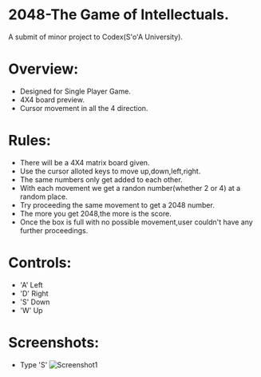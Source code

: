 # 2048-The Game of Intellectuals.
A submit of minor project to Codex(S'o'A University).
 # Overview:
   - Designed for Single Player Game.
   - 4X4 board preview.
   - Cursor movement in all the 4 direction.
# Rules:  
   - There will be a 4X4 matrix board given.
   - Use the cursor alloted keys to move up,down,left,right.
   - The same numbers only get added to each other.
   - With each movement we get a randon number(whether 2 or 4) at a random place.
   - Try proceeding the same movement to get a 2048 number.
   - The more you get 2048,the more is the score.
   - Once the box is full with no possible movement,user couldn't have any further proceedings.
# Controls:
   - 'A'   Left
   - 'D'   Right
   - 'S'   Down
   - 'W'   Up
# Screenshots:
   - Type 'S' ![Screenshot1](https://user-images.githubusercontent.com/53346605/62846337-2f661100-bced-11e9-8865-5c183033bb1b.png)
